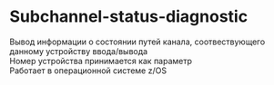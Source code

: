 # Subchannel-status-diagnostic
Вывод информации о состоянии путей канала, соотвествующего данному устройству ввода/вывода  
Номер устройства принимается как параметр  
Работает в операционной системе z/OS  
